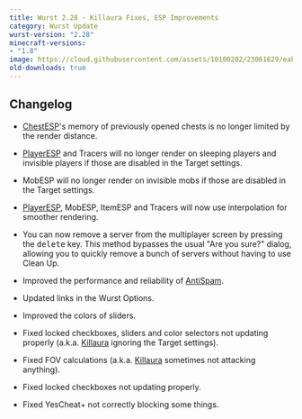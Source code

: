 ```yaml
---
title: Wurst 2.28 - Killaura Fixes, ESP Improvements
category: Wurst Update
wurst-version: "2.28"
minecraft-versions:
- "1.8"
image: https://cloud.githubusercontent.com/assets/10100202/23061629/eabadffe-f502-11e6-8771-ef06d22c35d8.jpg
old-downloads: true
---
```

## Changelog

- [ChestESP](https://wurst.wiki/chestesp)'s memory of previously opened chests is no longer limited by the render distance.

- [PlayerESP](https://wurst.wiki/playeresp) and Tracers will no longer render on sleeping players and invisible players if those are disabled in the Target settings.

- MobESP will no longer render on invisible mobs if those are disabled in the Target settings.

- [PlayerESP](https://wurst.wiki/playeresp), MobESP, ItemESP and Tracers will now use interpolation for smoother rendering.

- You can now remove a server from the multiplayer screen by pressing the <kbd>delete</kbd> key. This method bypasses the usual "Are you sure?" dialog, allowing you to quickly remove a bunch of servers without having to use Clean Up.

- Improved the performance and reliability of [AntiSpam](https://wurst.wiki/antispam).

- Updated links in the Wurst Options.

- Improved the colors of sliders.

- Fixed locked checkboxes, sliders and color selectors not updating properly (a.k.a. [Killaura](https://wurst.wiki/killaura) ignoring the Target settings).

- Fixed FOV calculations (a.k.a. [Killaura](https://wurst.wiki/killaura) sometimes not attacking anything).

- Fixed locked checkboxes not updating properly.

- Fixed YesCheat+ not correctly blocking some things.
